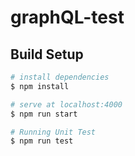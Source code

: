 # graphQL-test

## Build Setup

``` bash
# install dependencies
$ npm install

# serve at localhost:4000
$ npm run start

# Running Unit Test
$ npm run test
```
